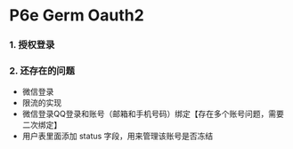 # P6e Germ Oauth2



### 1. 授权登录



### 2. 还存在的问题

+ 微信登录
+ 限流的实现
+ 微信登录QQ登录和账号（邮箱和手机号码）绑定【存在多个账号问题，需要二次绑定】
+ 用户表里面添加 status 字段，用来管理该账号是否冻结

